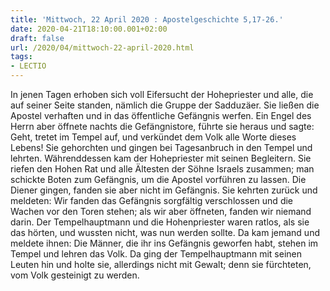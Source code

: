 ```yaml
---
title: 'Mittwoch, 22 April 2020 : Apostelgeschichte 5,17-26.'
date: 2020-04-21T18:10:00.001+02:00
draft: false
url: /2020/04/mittwoch-22-april-2020.html
tags: 
- LECTIO
---
```


In jenen Tagen erhoben sich voll Eifersucht der Hohepriester und alle, die auf seiner Seite standen, nämlich die Gruppe der Sadduzäer. Sie ließen die Apostel verhaften und in das öffentliche Gefängnis werfen. Ein Engel des Herrn aber öffnete nachts die Gefängnistore, führte sie heraus und sagte: Geht, tretet im Tempel auf, und verkündet dem Volk alle Worte dieses Lebens! Sie gehorchten und gingen bei Tagesanbruch in den Tempel und lehrten. Währenddessen kam der Hohepriester mit seinen Begleitern. Sie riefen den Hohen Rat und alle Ältesten der Söhne Israels zusammen; man schickte Boten zum Gefängnis, um die Apostel vorführen zu lassen. Die Diener gingen, fanden sie aber nicht im Gefängnis. Sie kehrten zurück und meldeten: Wir fanden das Gefängnis sorgfältig verschlossen und die Wachen vor den Toren stehen; als wir aber öffneten, fanden wir niemand darin. Der Tempelhauptmann und die Hohenpriester waren ratlos, als sie das hörten, und wussten nicht, was nun werden sollte. Da kam jemand und meldete ihnen: Die Männer, die ihr ins Gefängnis geworfen habt, stehen im Tempel und lehren das Volk. Da ging der Tempelhauptmann mit seinen Leuten hin und holte sie, allerdings nicht mit Gewalt; denn sie fürchteten, vom Volk gesteinigt zu werden.